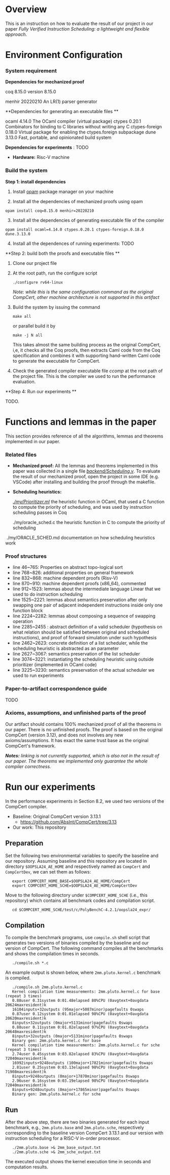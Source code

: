 # Overview

This is an instruction on how to evaluate the result of our project in our paper *Fully Verified Instruction Scheduling: a lightweight and flexible approach*.



# Environment Configuration

### System requirement

**Dependencies for mechanized proof**

coq            8.15.0      version 8.15.0

menhir         20220210    An LR(1) parser generator

**Dependencies for generating an executable files **

ocaml  				4.14.0      The OCaml compiler (virtual package)
ctypes         		0.20.1      Combinators for binding to C libraries without writing any C
ctypes-foreign   0.18.0      Virtual package for enabling the ctypes.foreign subpackage
dune           		3.13.0      Fast, portable, and opinionated build system

**Dependencies for experiments** : TODO

- **Hardware:** Risc-V machine





### Build the system

**Step 1: install dependencies**

1. Install [opam](https://opam.ocaml.org/) package manager on your machine

2. Install all the dependencies of mechanized proofs using opam

```shell
opam install coq=8.15.0 menhir=20220210 
```

3. Install all the dependencies of generating executable file of the compiler

```shell
opam install ocaml=4.14.0 ctypes.0.20.1 ctypes-foreign.0.18.0 dune.3.13.0
```

4. Install all the dependences of running experiments: TODO



**Step 2: build both the proofs and executable files **

1. Clone our project file

2. At the root path,  run the configure script

   ```shell
   ./configure rv64-linux
   ```

   *Note: while this is the same configuration command as the original CompCert, other machine architecture is not supported in this artifact*

3. Build the system by issuing the command

   ```shell
   make all
   ```

   or parallel build it by

   ```
   make -j N all
   ```

   This takes almost the same building process as the original CompCert, i,e, it checks all the Coq proofs, then extracts Caml code from the Coq specification and combines it with supporting hand-written Caml code to generate the executable for CompCert.

4. Check the generated compiler executable file *ccomp* at the root path of the project file. This is the compiler we used to run the performance evaluation.

**Step 4: Run our experiments **

TODO.



# Functions and lemmas in the paper

This section provides reference of all the algorithms, lemmas and theorems implemented in our paper.

### Related files

- **Mechanized proof:** All the lemmas and theorems implemented in this paper was collected in a single file *<u>backend/Scheduling.v</u>*. To evaluate the result of our mechanized proof, open the project in some IDE (e.g. VSCode) after installing and building the proof through the makefile.

- **Scheduling heuristics:** 

  <u>*./my/Prioritizer.ml*</u> 		the heuristic function in OCaml, that used a C function to compute the priority of scheduling, and was used by instruction scheduling passes in Coq

  ./my/oracle_sched.c	the heuristic function in C to compute the priority of scheduling

​	    ./my/ORACLE_SCHED.md 		documentation on how scheduling heuristics work

### Proof structures

- line 46~765:  Properties on abstract topo-logical sort
- line 768~826: additional properties on general framework
- line 832~868: machine dependent proofs (Risv-V)
- line 870~910: machine dependent proofs (x86_64), commented
- line 912~1523: lemmas about the intermediate language Linear that we used to do instruction scheduling
- line 1525~2221: lemmas about semantics preservation after only swapping one pair of adjacent independent instructions inside only one function block
- line 2224~2282: lemmas about composing a sequence of swapping operation
- line 2285~2455 : abstract definition of a valid scheduler (hypothesis on what relation should be satisfied between original and scheduled instructions), and proof of forward simulation under such hypothesis 
- line 2462~2623: concrete definition of a list scheduler, while the scheduling heuristic is abstracted as an parameter
- line 2627~3067: semantics preservation of the list scheduler
- line 3074~3221: instantiating the scheduling heuristic using outside prioritizer (implemented in OCaml code)
- line 3225~3230: semantics preservation of the actual scheduler we used to run experiments



### Paper-to-artifact correspondence guide

TODO



### Axioms, assumptions, and unfinished parts of the proof

Our artifact should contains 100% mechanized proof of all the theorems in our paper. There is no unfinished proofs. The proof is based on the original CompCert (version 3.12), and does not involves any new axioms/assumptions. It has exact the same trust base as the original CompCert's framework.

***Notes:** linking is not currently supported, which is also not in the result of our paper. The theorems we implemented only guarantee the whole compiler correctness.* 









# Run our experiments

In the performance experiments in Section 8.2, we used two versions of the CompCert compiler.
* Baseline: Original CompCert version 3.13.1
  * https://github.com/AbsInt/CompCert/tree/3.13
* Our work: This repository

## Preparation
Set the following two environmental variables to specify the baseline and our repository. Assuming baseline and this repository are located in directory `$OOPSLA24_AE_HOME` and respectively named as `CompCert` and `CompCertDev`, we can set them as follows:
```shell
   export COMPCERT_HOME_BASE=$OOPSLA24_AE_HOME/CompCert
   export COMPCERT_HOME_SCHE=$OOPSLA24_AE_HOME/CompCertDev 
   ```

Move to the following directory under `$COMPCERT_HOME_SCHE` (i.e., this repository) which contains all benchmark codes and compilation script.
```shell
   cd $COMPCERT_HOME_SCHE/test/c/PolyBenchC-4.2.1/oopsla24_expr/
   ```
## Compilation
To compile the benchmark programs, use `compile.sh` shell script that generates two versions of binaries compiled by the baseline and our version of CompCert.
The following command compiles all the benchmarks and shows the compilation times in seconds.
```shell
   ./compile.sh *.c
   ```

An example output is shown below, where `2mm.pluto.kernel.c` benchmark is compiled.
```shell
   ./compile.sh 2mm.pluto.kernel.c 
   Kernel compilation time measurements: 2mm.pluto.kernel.c for base (repeat 3 times)
   0.88user 0.31system 0:01.48elapsed 80%CPU (0avgtext+0avgdata 20624maxresident)k
   16104inputs+32outputs (95major+5087minor)pagefaults 0swaps
   0.87user 0.12system 0:01.01elapsed 98%CPU (0avgtext+0avgdata 20620maxresident)k
   8inputs+32outputs (0major+5131minor)pagefaults 0swaps
   0.88user 0.11system 0:01.02elapsed 97%CPU (0avgtext+0avgdata 20648maxresident)k
   8inputs+32outputs (0major+5131minor)pagefaults 0swaps
   Binary gen: 2mm.pluto.kernel.c for base
   Kernel compilation time measurements: 2mm.pluto.kernel.c for sche (repeat 3 times)
   2.74user 0.45system 0:03.82elapsed 83%CPU (0avgtext+0avgdata 72040maxresident)k
   16992inputs+9248outputs (100major+17821minor)pagefaults 0swaps
   2.81user 0.25system 0:03.13elapsed 98%CPU (0avgtext+0avgdata 71908maxresident)k
   8inputs+9248outputs (0major+17870minor)pagefaults 0swaps
   2.96user 0.16system 0:03.19elapsed 98%CPU (0avgtext+0avgdata 72040maxresident)k
   8inputs+9248outputs (0major+17865minor)pagefaults 0swaps
   Binary gen: 2mm.pluto.kernel.c for sche
   ```

## Run
After the above step, there are two binaries generated for each input benchmark, e.g., `2mm.pluto.base` and `2mm.pluto.sche`, respectively corresponding to the baseline version CompCert 3.13.1 and our version with instruction scheduling for a RISC-V in-order processor.
```shell
   ./2mm.pluto.base >& 2mm_base_output.txt
   ./2mm.pluto.sche >& 2mm_sche_output.txt
   ```
The executed output shows the kernel execution time in seconds and computation results.
